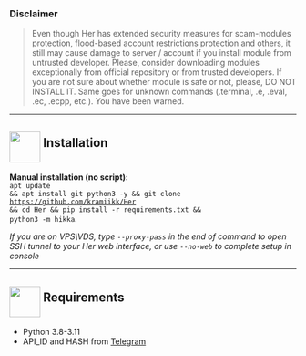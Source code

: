 
### Disclaimer

> Even though Her has extended security measures for scam-modules protection, flood-based account restrictions protection and others, it still may cause damage to server / account if you install module from untrusted developer. Please, consider downloading modules exceptionally from official repository or from trusted developers. If you are not sure about whether module is safe or not, please, DO NOT INSTALL IT. Same goes for unknown commands (.terminal, .e, .eval, .ec, .ecpp, etc.). You have been warned.

<hr>
<h2><img src="https://github.com/hikariatama/assets/raw/master/1326-command-window-line-flat.webp" height="54" align="middle"> Installation</h2>

<b>Manual installation (no script):</b><br>
<code>apt update && apt install git python3 -y && git clone https://github.com/kramiikk/Her && cd Her && pip install -r requirements.txt && python3 -m hikka</code>.

<i>If you are on VPS\VDS, type <code>--proxy-pass</code> in the end of command to open SSH tunnel to your Her web interface, or use <code>--no-web</code> to complete setup in console</i>

<hr>
<h2 border="none"><img src="https://github.com/hikariatama/assets/raw/master/1312-micro-sd-card-flat.webp" height="54" align="middle"> Requirements</h2>
<ul>
 <li>Python 3.8-3.11</li>
 <li>API_ID and HASH from <a href="https://my.telegram.org/apps" color="#2594cb">Telegram</a></li>
</ul>
